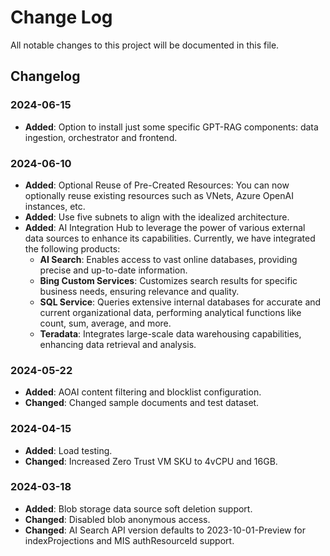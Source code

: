 
# Change Log
All notable changes to this project will be documented in this file.
 
## Changelog

### 2024-06-15
- **Added**: Option to install just some specific GPT-RAG components: data ingestion, orchestrator and frontend.

### 2024-06-10
- **Added**: Optional Reuse of Pre-Created Resources: You can now optionally reuse existing resources such as VNets, Azure OpenAI instances, etc.
- **Added**: Use five subnets to align with the idealized architecture.
- **Added**: AI Integration Hub to leverage the power of various external data sources to enhance its capabilities. Currently, we have integrated the following products:
    - **AI Search**: Enables access to vast online databases, providing precise and up-to-date information.
    - **Bing Custom Services**: Customizes search results for specific business needs, ensuring relevance and quality.
    - **SQL Service**: Queries extensive internal databases for accurate and current organizational data, performing analytical functions like count, sum, average, and more.
    - **Teradata**: Integrates large-scale data warehousing capabilities, enhancing data retrieval and analysis.

### 2024-05-22
- **Added**: AOAI content filtering and blocklist configuration.
- **Changed**: Changed sample documents and test dataset.

### 2024-04-15
- **Added**: Load testing.
- **Changed**: Increased Zero Trust VM SKU to 4vCPU and 16GB.

### 2024-03-18
- **Added**: Blob storage data source soft deletion support.
- **Changed**: Disabled blob anonymous access.
- **Changed**: AI Search API version defaults to 2023-10-01-Preview for indexProjections and MIS authResourceId support.